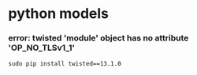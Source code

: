 # python models

### error: twisted 'module' object has no attribute 'OP_NO_TLSv1_1'
`sudo pip install twisted==13.1.0`
